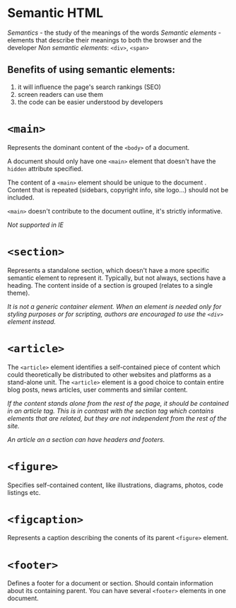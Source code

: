 # Semantic HTML

*Semantics* - the study of the meanings of the words
*Semantic elements* - elements that describe their meanings to both the browser and the developer
*Non semantic elements*: `<div>`, `<span>`

## Benefits of using semantic elements:

1. it will influence the page's search rankings (SEO)
2. screen readers can use them
3. the code can be easier understood by developers


# `<main>`

Represents the dominant content of the `<body>` of a document.

A document should only have one `<main>` element that doesn't have the `hidden` attribute specified. 

The content of a `<main>` element should be unique to the document .
Content that is repeated (sidebars, copyright info, site logo...) should not be included.

`<main>` doesn't contribute to the document outline, it's strictly informative. 

*Not supported in IE*

# `<section>`

Represents a standalone section, which doesn't have a more specific semantic element to represent it.
Typically, but not always, sections have a heading.
The content inside of a section is grouped (relates to a single theme).

*It is not a generic container element. When an element is needed only for styling purposes or for scripting,
authors are encouraged to use the `<div>` element instead.*

# `<article>`

The `<article>` element identifies a self-contained piece of content which could theoretically be distributed to other websites and platforms as a stand-alone unit. The `<article>` element is a good choice to contain entire blog posts, news articles, user comments and similar content.

*If the content stands alone from the rest of the page, it should be contained in an article tag. This is in contrast with the section tag which contains elements
that are related, but they are not independent from the rest of the site.*

*An article an a section can have headers and footers.*

# `<figure>`

Specifies self-contained content, like illustrations, diagrams, photos, code listings etc.

# `<figcaption>`

Represents a caption describing the conents of its parent `<figure>` element.

# `<footer>`

Defines a footer for a document or section.
Should contain information about its containing parent.
You can have several `<footer>` elements in one document.

